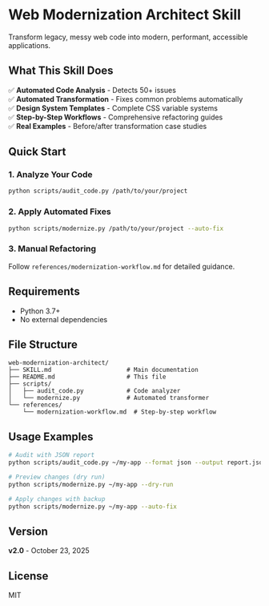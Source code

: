 # Web Modernization Architect Skill

Transform legacy, messy web code into modern, performant, accessible applications.

## What This Skill Does

✅ **Automated Code Analysis** - Detects 50+ issues  
✅ **Automated Transformation** - Fixes common problems automatically  
✅ **Design System Templates** - Complete CSS variable systems  
✅ **Step-by-Step Workflows** - Comprehensive refactoring guides  
✅ **Real Examples** - Before/after transformation case studies  

## Quick Start

### 1. Analyze Your Code

```bash
python scripts/audit_code.py /path/to/your/project
```

### 2. Apply Automated Fixes

```bash
python scripts/modernize.py /path/to/your/project --auto-fix
```

### 3. Manual Refactoring

Follow `references/modernization-workflow.md` for detailed guidance.

## Requirements

- Python 3.7+
- No external dependencies

## File Structure

```
web-modernization-architect/
├── SKILL.md                     # Main documentation
├── README.md                    # This file
├── scripts/
│   ├── audit_code.py            # Code analyzer
│   └── modernize.py             # Automated transformer
└── references/
    └── modernization-workflow.md  # Step-by-step workflow
```

## Usage Examples

```bash
# Audit with JSON report
python scripts/audit_code.py ~/my-app --format json --output report.json

# Preview changes (dry run)
python scripts/modernize.py ~/my-app --dry-run

# Apply changes with backup
python scripts/modernize.py ~/my-app --auto-fix
```

## Version

**v2.0** - October 23, 2025

## License

MIT
